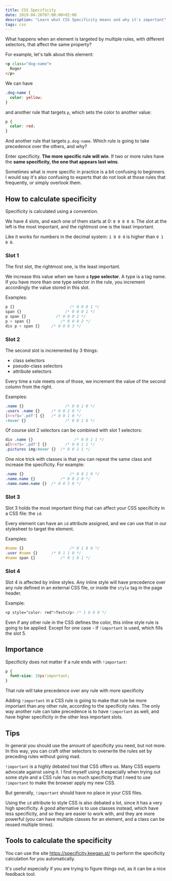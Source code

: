```yaml
---
title: CSS Specificity
date: 2019-04-26T07:00:00+02:00
description: "Learn what CSS Specificity means and why it's important"
tags: css
---
```


What happens when an element is targeted by multiple rules, with different selectors, that affect the same property?

For example, let's talk about this element:

```html
<p class="dog-name">
  Roger
</p>
```

We can have

```css
.dog-name {
  color: yellow;
}
```

and another rule that targets `p`, which sets the color to another value:

```css
p {
  color: red;
}
```

And another rule that targets `p.dog-name`. Which rule is going to take precedence over the others, and why?

Enter specificity. **The more specific rule will win**.
If two or more rules have the **same specificity, the one that appears last wins**.

Sometimes what is more specific in practice is a bit confusing to beginners. I would say it's also confusing to experts that do not look at those rules that frequently, or simply overlook them.

## How to calculate specificity

Specificity is calculated using a convention.

We have 4 slots, and each one of them starts at 0: `0 0 0 0 0`. The slot at the left is the most important, and the rightmost one is the least important.

Like it works for numbers in the decimal system: `1 0 0 0` is higher than `0 1 0 0`.

### Slot 1

The first slot, the rightmost one, is the least important.

We increase this value when we have a **type selector**. A type is a tag name. If you have more than one type selector in the rule, you increment accordingly the value stored in this slot.

Examples:

```css
p {} 					    /* 0 0 0 1 */
span {} 				  /* 0 0 0 1 */
p span {} 			  /* 0 0 0 2 */
p > span {} 			/* 0 0 0 2 */
div p > span {} 	/* 0 0 0 3 */
```

### Slot 2

The second slot is incremented by 3 things:

- class selectors
- pseudo-class selectors
- attribute selectors

Every time a rule meets one of those, we increment the value of the second column from the right.

Examples:

```css
.name {}				  /* 0 0 1 0 */
.users .name {}		/* 0 0 2 0 */
[href$='.pdf'] {}	/* 0 0 1 0 */
:hover {}				  /* 0 0 1 0 */
```

Of course slot 2 selectors can be combined with slot 1 selectors:

```css
div .name {}			  	  /* 0 0 1 1 */
a[href$='.pdf'] {}		  /* 0 0 1 1 */
.pictures img:hover {}  /* 0 0 2 1 */
```

One nice trick with classes is that you can repeat the same class and increase the specificity. For example:

```css
.name {}				    /* 0 0 1 0 */
.name.name {}		    /* 0 0 2 0 */
.name.name.name {}	/* 0 0 3 0 */
```

### Slot 3

Slot 3 holds the most important thing that can affect your CSS specificity in a CSS file: the `id`.

Every element can have an `id` attribute assigned, and we can use that in our stylesheet to target the element.

Examples:

```css
#name {}					/* 0 1 0 0 */
.user #name {}		/* 0 1 1 0 */
#name span {}			/* 0 1 0 1 */
```

### Slot 4

Slot 4 is affected by inline styles. Any inline style will have precedence over any rule defined in an external CSS file, or inside the `style` tag in the page header.

Example:

```css
<p style="color: red">Test</p> /* 1 0 0 0 */
```

Even if any other rule in the CSS defines the color, this inline style rule is going to be applied. Except for one case - if `!important` is used, which fills the slot 5.

## Importance

Specificity does not matter if a rule ends with `!important`:

```css
p {
  font-size: 20px!important;
}
```

That rule will take precedence over any rule with more specificity

Adding `!important` in a CSS rule is going to make that rule be more important than any other rule, according to the specificity rules. The only way another rule can take precedence is to have `!important` as well, and have higher specificity in the other less important slots.

## Tips

In general you should use the amount of specificity you need, but not more.  In this way, you can craft other selectors to overwrite the rules set by preceding rules without going mad.

`!important` is a highly debated tool that CSS offers us. Many CSS experts advocate against using it. I find myself using it especially when trying out some style and a CSS rule has so much specificity that I need to use `!important` to make the browser apply my new CSS.

But generally, `!important` should have no place in your CSS files.

Using the `id` attribute to style CSS is also debated a lot, since it has a very high specificity. A good alternative is to use classes instead, which have less specificity, and so they are easier to work with, and they are more powerful (you can have multiple classes for an element, and a class can be reused multiple times).

## Tools to calculate the specificity

You can use the site <https://specificity.keegan.st/> to perform the specificity calculation for you automatically.

It's useful especially if you are trying to figure things out, as it can be a nice feedback tool.